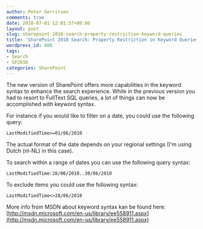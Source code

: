 ```yaml
---
author: Peter Gerritsen
comments: true
date: 2010-07-01 12:01:57+00:00
layout: post
slug: sharepoint-2010-search-property-restriction-keyword-queries
title: 'SharePoint 2010 Search: Property Restriction in Keyword Queries'
wordpress_id: 808
tags:
- Search
- SP2010
categories: SharePoint
---
```


The new version of SharePoint offers more capabilities in the keyword syntax to enhance the search experience.
While in the previous version you had to resort to FullText SQL queries, a lot of things can now be accomplished with keyword syntax.

For instance if you would like to filter on a date, you could use the following query:

```
LastModifiedTime>=01/06/2010
```

The actual format of the date depends on your regional settings (I'm using Dutch (nl-NL) in this case).


To search within a range of dates you can use the following query syntax:

```
LastModifiedTime:28/06/2010..30/06/2010
```


To exclude items you could use the following syntax:

```
LastModifiedTime<>28/06/2010
```

More info from MSDN about keyword syntax kan be found here: [http://msdn.microsoft.com/en-us/library/ee558911.aspx](http://msdn.microsoft.com/en-us/library/ee558911.aspx)
